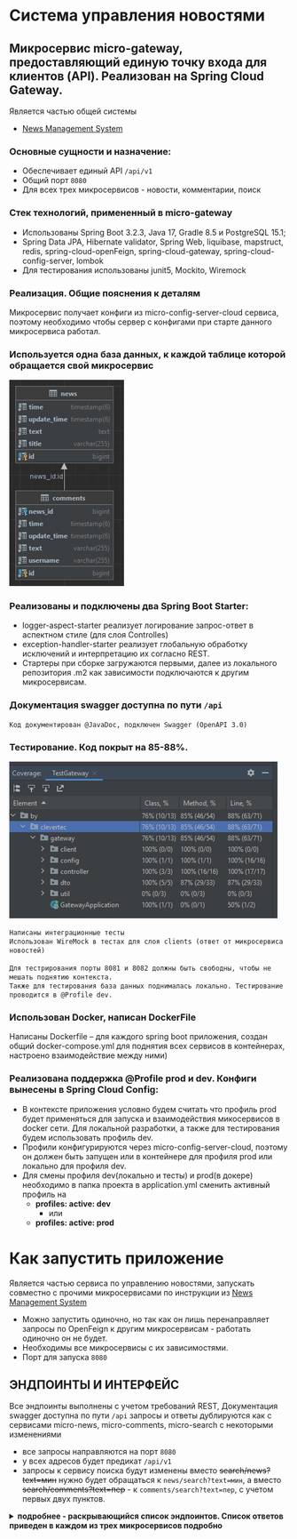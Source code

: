 # Система управления новостями

## Микросервис micro-gateway, предоставляющий единую точку входа для клиентов (API). Реализован на Spring Cloud Gateway.

Является частью общей системы
- [ News Management System](https://github.com/rusakovich-viktar/news-management-system/tree/develop)

### Основные сущности и назначение:

- Обеспечивает единый API `/api/v1`
- Общий порт `8080`
- Для всех трех микросервисов - новости, комментарии, поиск

### Стек технологий, примененный в micro-gateway

- Использованы Spring Boot 3.2.3, Java 17, Gradle 8.5 и PostgreSQL 15.1; 
- Spring Data JPA, Hibernate validator, Spring Web, liquibase, mapstruct, redis, spring-cloud-openFeign, spring-cloud-gateway, spring-cloud-config-server, lombok
- Для тестирования использованы junit5, Mockito, Wiremock

### Реализация. Общие пояснения к деталям

Микросервис получает конфиги из micro-config-server-cloud сервиса, поэтому необходимо чтобы сервер с конфигами при
старте данного микросервиса работал.

### Используется одна база данных, к каждой таблице которой обращается свой микросервис

![структура](https://github.com/rusakovich-viktar/NMS-resourses/raw/rusakovich-viktar-patch-1/Снимок%20экрана%202024-03-04%20151246.jpg)

### Реализованы и подключены два Spring Boot Starter:


- logger-aspect-starter реализует логирование запрос-ответ в аспектном стиле (для слоя Controlles)
- exception-handler-starter реализует глобальную обработку исключений и интерпретацию их согласно REST.
- Стартеры при сборке загружаются первыми, далее из локального репозитория .m2 как зависимости подключаются к другим микросервисам.


### Документация swagger доступна по пути `/api`

```
Код документирован @JavaDoc, подключен Swagger (OpenAPI 3.0)
```

### Тестирование. Код покрыт на 85-88%.

![news-coverage](https://github.com/rusakovich-viktar/NMS-resourses/raw/rusakovich-viktar-patch-1/gate-coverage.jpg)

 	Написаны интеграционные тесты
    Использован WireMock в тестах для слоя clients (ответ от микросервиса новостей)

    Для тестрирования порты 8081 и 8082 должны быть свободны, чтобы не мешать поднятию контекста.    
    Также для тестирования база данных поднималась локально. Тестирование проводится в @Profile dev.

### Использован Docker, написан DockerFile


Написаны Dockerfile – для каждого spring boot приложения, создан общий docker-compose.yml для поднятия всех сервисов в контейнерах, настроено взаимодействие между ними)

### Реализована поддержка @Profile prod и dev. Конфиги вынесены в Spring Cloud Config:

- В контексте приложения условно будем считать что профиль prod будет применяться для запуска и взаимодействия микосервисов в docker сети.
Для локальной разработки, а также для тестирования будем использовать профиль dev.
- Профили конфигурируются через micro-config-server-cloud, поэтому он должен быть запущен или в контейнере для профиля prod или локально для профиля dev.
- Для смены профиля dev(локально и тесты) и prod(в докере) необходимо в папка проекта в application.yml сменить активный профиль на 
  - **profiles: active: dev** 
    - или 
  - **profiles: active: prod**

# Как запустить приложение

Является частью сервиса по управлению новостями, запускать совместно с прочими микросервисами по инструкции
из [News Management System](https://github.com/rusakovich-viktar/news-management-system/tree/develop)

- Можно запустить одиночно, но так как он лишь перенаправляет запросы по OpenFeign к другим микросервисам - работать одиночно он не будет.
- Необходимы все микросервисы с их зависимостями.
- Порт для запуска `8080`

## ЭНДПОИНТЫ И ИНТЕРФЕЙС

Все эндпоинты выполнены с учетом требований REST, Документация swagger доступна по пути `/api`
запросы и ответы дублируются как с сервисами micro-news, micro-comments, micro-search с некоторыми изменениями
- все запросы направляются на порт `8080`
- у всех адресов будет предикат `/api/v1`
- запросы к сервису поиска будут изменены вместо ~~search/news?text=мин~~ нужно будет обращаться к `news/search?text=мин`, а вместо
  ~~search/comments?text=пер~~ - к `comments/search?text=пер`, с учетом первых двух пунктов.

<details>
 <summary><strong>
 подробнее - раскрывающийся список эндпоинтов. Список ответов приведен в каждом из трех микросервисов подробно
</strong></summary>


#### 1. Новости
- POST `http://localhost:8080/api/v1/news`
- GET `http://localhost:8080/api/v1/news`
- GET `http://localhost:8080/api/v1/news/{newsId}`
- PUT `http://localhost:8080/api/v1/news/{newsId}`
- DELETE `http://localhost:8080/api/v1/news/{newsId}`
- GET `http://localhost:8080/api/v1/news/{newsId}/comments`
#### 2. Комментарии
- POST `http://localhost:8080/api/v1/comments/news/{newsId}`
- GET `http://localhost:8080/api/v1/comments`
- GET `http://localhost:8080/api/v1/comments/{commentsId}`
- PUT `http://localhost:8080/api/v1/comments/{commentsId}`
- DELETE `http://localhost:8080/api/v1/comments/{commentsId}`
#### 3. Поиск
- GET `http://localhost:8080/api/v1/news/search?text={query}`
- GET `http://localhost:8080/api/v1/comments/search?text={query}`
</details>
